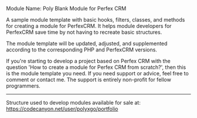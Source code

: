 Module Name: Poly Blank Module for Perfex CRM

A sample module template with basic hooks, filters, classes, and methods for creating a module for PerfexCRM. It helps module developers for PerfexCRM save time by not having to recreate basic structures.

The module template will be updated, adjusted, and supplemented according to the corresponding PHP and PerfexCRM versions.

If you're starting to develop a project based on Perfex CRM with the question 'How to create a module for Perfex CRM from scratch?', then this is the module template you need. If you need support or advice, feel free to comment or contact me. The support is entirely non-profit for fellow programmers.

------------------------
Structure used to develop modules available for sale at: https://codecanyon.net/user/polyxgo/portfolio